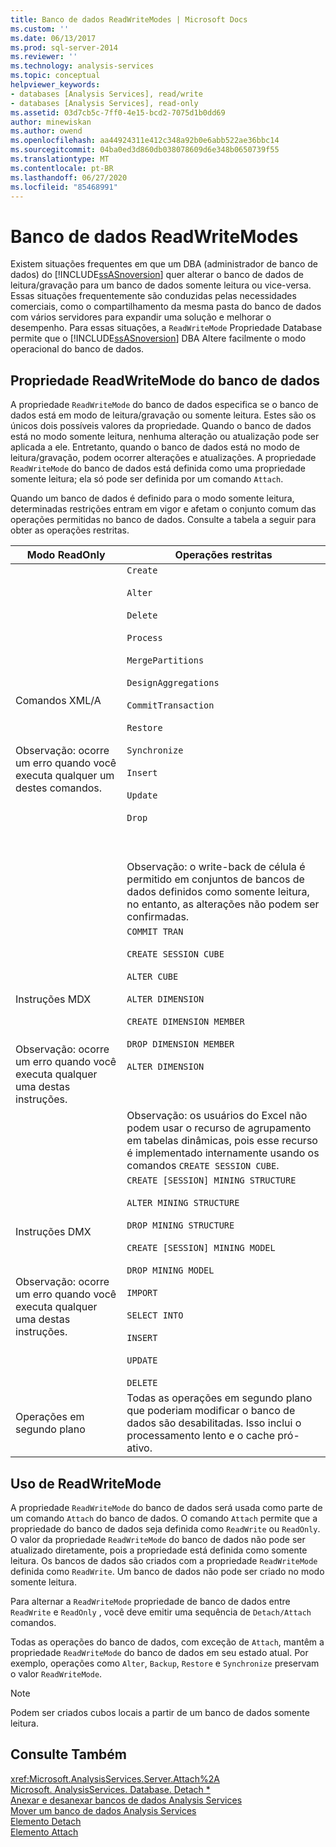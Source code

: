 ```yaml
---
title: Banco de dados ReadWriteModes | Microsoft Docs
ms.custom: ''
ms.date: 06/13/2017
ms.prod: sql-server-2014
ms.reviewer: ''
ms.technology: analysis-services
ms.topic: conceptual
helpviewer_keywords:
- databases [Analysis Services], read/write
- databases [Analysis Services], read-only
ms.assetid: 03d7cb5c-7ff0-4e15-bcd2-7075d1b0dd69
author: minewiskan
ms.author: owend
ms.openlocfilehash: aa44924311e412c348a92b0e6abb522ae36bbc14
ms.sourcegitcommit: 04ba0ed3d860db038078609d6e348b0650739f55
ms.translationtype: MT
ms.contentlocale: pt-BR
ms.lasthandoff: 06/27/2020
ms.locfileid: "85468991"
---
```

# <a name="database-readwritemodes"></a>Banco de dados ReadWriteModes
  Existem situações frequentes em que um DBA (administrador de banco de dados) do [!INCLUDE[ssASnoversion](../../includes/ssasnoversion-md.md)] quer alterar o banco de dados de leitura/gravação para um banco de dados somente leitura ou vice-versa. Essas situações frequentemente são conduzidas pelas necessidades comerciais, como o compartilhamento da mesma pasta do banco de dados com vários servidores para expandir uma solução e melhorar o desempenho. Para essas situações, a `ReadWriteMode` Propriedade Database permite que o [!INCLUDE[ssASnoversion](../../includes/ssasnoversion-md.md)] DBA Altere facilmente o modo operacional do banco de dados.  
  
## <a name="readwritemode-database-property"></a>Propriedade ReadWriteMode do banco de dados  
 A propriedade `ReadWriteMode` do banco de dados especifica se o banco de dados está em modo de leitura/gravação ou somente leitura. Estes são os únicos dois possíveis valores da propriedade. Quando o banco de dados está no modo somente leitura, nenhuma alteração ou atualização pode ser aplicada a ele. Entretanto, quando o banco de dados está no modo de leitura/gravação, podem ocorrer alterações e atualizações. A propriedade `ReadWriteMode` do banco de dados está definida como uma propriedade somente leitura; ela só pode ser definida por um comando `Attach`.  
  
 Quando um banco de dados é definido para o modo somente leitura, determinadas restrições entram em vigor e afetam o conjunto comum das operações permitidas no banco de dados. Consulte a tabela a seguir para obter as operações restritas.  
  
|Modo ReadOnly|Operações restritas|  
|-------------------|---------------------------|  
|Comandos XML/A<br /><br /> <br /><br /> Observação: ocorre um erro quando você executa qualquer um destes comandos.|`Create`<br /><br /> `Alter`<br /><br /> `Delete`<br /><br /> `Process`<br /><br /> `MergePartitions`<br /><br /> `DesignAggregations`<br /><br /> `CommitTransaction`<br /><br /> `Restore`<br /><br /> `Synchronize`<br /><br /> `Insert`<br /><br /> `Update`<br /><br /> `Drop`<br /><br /> <br /><br /> Observação: o write-back de célula é permitido em conjuntos de bancos de dados definidos como somente leitura, no entanto, as alterações não podem ser confirmadas.|  
|Instruções MDX<br /><br /> <br /><br /> Observação: ocorre um erro quando você executa qualquer uma destas instruções.|`COMMIT TRAN`<br /><br /> `CREATE SESSION CUBE`<br /><br /> `ALTER CUBE`<br /><br /> `ALTER DIMENSION`<br /><br /> `CREATE DIMENSION MEMBER`<br /><br /> `DROP DIMENSION MEMBER`<br /><br /> `ALTER DIMENSION`<br /><br /> <br /><br /> Observação: os usuários do Excel não podem usar o recurso de agrupamento em tabelas dinâmicas, pois esse recurso é implementado internamente usando os comandos `CREATE SESSION CUBE`.|  
|Instruções DMX<br /><br /> <br /><br /> Observação: ocorre um erro quando você executa qualquer uma destas instruções.|`CREATE [SESSION] MINING STRUCTURE`<br /><br /> `ALTER MINING STRUCTURE`<br /><br /> `DROP MINING STRUCTURE`<br /><br /> `CREATE [SESSION] MINING MODEL`<br /><br /> `DROP MINING MODEL`<br /><br /> `IMPORT`<br /><br /> `SELECT INTO`<br /><br /> `INSERT`<br /><br /> `UPDATE`<br /><br /> `DELETE`|  
|Operações em segundo plano|Todas as operações em segundo plano que poderiam modificar o banco de dados são desabilitadas. Isso inclui o processamento lento e o cache pró-ativo.|  
  
## <a name="readwritemode-usage"></a>Uso de ReadWriteMode  
 A propriedade `ReadWriteMode` do banco de dados será usada como parte de um comando `Attach` do banco de dados. O comando `Attach` permite que a propriedade do banco de dados seja definida como `ReadWrite` ou `ReadOnly`. O valor da propriedade `ReadWriteMode` do banco de dados não pode ser atualizado diretamente, pois a propriedade está definida como somente leitura. Os bancos de dados são criados com a propriedade `ReadWriteMode` definida como `ReadWrite`. Um banco de dados não pode ser criado no modo somente leitura.  
  
 Para alternar a `ReadWriteMode` propriedade de banco de dados entre `ReadWrite` e `ReadOnly` , você deve emitir uma sequência de `Detach/Attach` comandos.  
  
 Todas as operações do banco de dados, com exceção de `Attach`, mantêm a propriedade `ReadWriteMode` do banco de dados em seu estado atual. Por exemplo, operações como `Alter`, `Backup`, `Restore` e `Synchronize` preservam o valor `ReadWriteMode`.  
  
> [!NOTE]  
>  Podem ser criados cubos locais a partir de um banco de dados somente leitura.  
  
## <a name="see-also"></a>Consulte Também  
 <xref:Microsoft.AnalysisServices.Server.Attach%2A>   
 [Microsoft. AnalysisServices. Database. Detach *](/dotnet/api/microsoft.analysisservices.core.database.detach)   
 [Anexar e desanexar bancos de dados Analysis Services](attach-and-detach-analysis-services-databases.md)   
 [Mover um banco de dados Analysis Services](move-an-analysis-services-database.md)   
 [Elemento Detach](https://docs.microsoft.com/bi-reference/xmla/xml-elements-commands/detach-element)   
 [Elemento Attach](https://docs.microsoft.com/bi-reference/xmla/xml-elements-commands/attach-element)  
  
  
